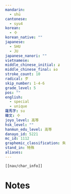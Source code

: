 ```yaml
---
mandarin:
  - shū
cantonese:
  - syu4
korean:
  - 수
korean_native: ""
japanese:
  - SHU
  - JU
japanese_nanori: ""
vietnamese:
middle_chinese_initial: ʑ
middle_chinese_final: ɨo
stroke_count: 10
radical: 歹
skip_number: 1-4-6
grade_level: 5
pos: ""
english:
  - special
  - unique
羅馬字: su
韓文: 수
joyo_level: 高等
hsk_level: ""
hanmun_edu_level: 高等
danayo_id: 5221
mc_id: 1112
graphemic_classification: 朱
stand_in: 特殊
aliases:
---
```

```meta-bind-embed
[[nav/char_info]]
```

# Notes
